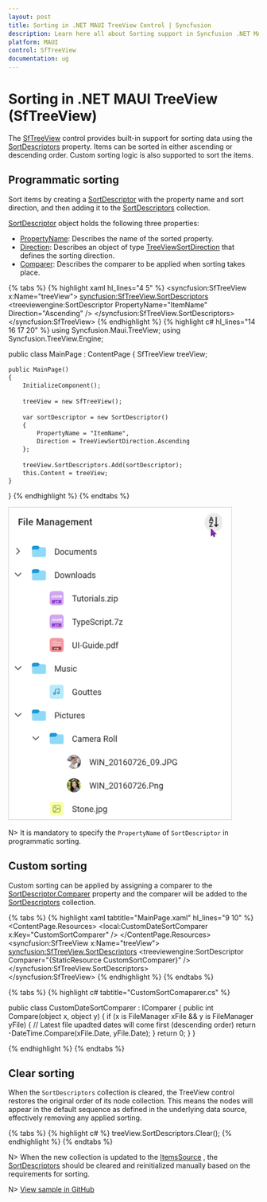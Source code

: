 ```yaml
---
layout: post
title: Sorting in .NET MAUI TreeView Control | Syncfusion
description: Learn here all about Sorting support in Syncfusion .NET MAUI TreeView (SfTreeView) Control and more.
platform: MAUI
control: SfTreeView
documentation: ug
---
```


# Sorting in .NET MAUI TreeView (SfTreeView)

The [SfTreeView](https://help.syncfusion.com/cr/maui/Syncfusion.Maui.TreeView.SfTreeView.html) control provides built-in support for sorting data using the [SortDescriptors](https://help.syncfusion.com/cr/maui/Syncfusion.Maui.TreeView.SfTreeView.html#Syncfusion_Maui_TreeView_SfTreeView_SortDescriptors) property. Items can be sorted in either ascending or descending order. Custom sorting logic is also supported to sort the items.

## Programmatic sorting

Sort items by creating a [SortDescriptor](https://help.syncfusion.com/cr/maui/Syncfusion.TreeView.Engine.SortDescriptor.html) with the property name and sort direction, and then adding it to the [SortDescriptors](https://help.syncfusion.com/cr/maui/Syncfusion.Maui.TreeView.SfTreeView.html#Syncfusion_Maui_TreeView_SfTreeView_SortDescriptors) collection.

[SortDescriptor](https://help.syncfusion.com/cr/maui/Syncfusion.TreeView.Engine.SortDescriptor.html) object holds the following three properties:

* [PropertyName](https://help.syncfusion.com/cr/maui/Syncfusion.TreeView.Engine.SortDescriptor.html#Syncfusion_TreeView_Engine_SortDescriptor_PropertyName): Describes the name of the sorted property.
* [Direction](https://help.syncfusion.com/cr/maui/Syncfusion.TreeView.Engine.SortDescriptor.html#Syncfusion_TreeView_Engine_SortDescriptor_Direction): Describes an object of type [TreeViewSortDirection](https://help.syncfusion.com/cr/maui/Syncfusion.Maui.TreeView.TreeViewSortDirection.html) that defines the sorting direction.
* [Comparer](https://help.syncfusion.com/cr/maui/Syncfusion.TreeView.Engine.SortDescriptor.html#Syncfusion_TreeView_Engine_SortDescriptor_Comparer): Describes the comparer to be applied when sorting takes place.

{% tabs %}
{% highlight xaml hl_lines="4 5" %}
<ContentPage xmlns:syncfusion="clr-namespace:Syncfusion.Maui.TreeView;assembly=Syncfusion.Maui.TreeView"
             xmlns:treeviewengine="clr-namespace:Syncfusion.TreeView.Engine;assembly=Syncfusion.Maui.TreeView">
  <syncfusion:SfTreeView x:Name="treeView">
        <syncfusion:SfTreeView.SortDescriptors>
            <treeviewengine:SortDescriptor PropertyName="ItemName" Direction="Ascending" />
        </syncfusion:SfTreeView.SortDescriptors>                    
  </syncfusion:SfTreeView>
</ContentPage>
{% endhighlight %}
{% highlight c# hl_lines="14 16 17 20" %}
using Syncfusion.Maui.TreeView;
using Syncfusion.TreeView.Engine;

public class MainPage : ContentPage
{
    SfTreeView treeView;

    public MainPage()
    {
        InitializeComponent();

        treeView = new SfTreeView();

        var sortDescriptor = new SortDescriptor()
        {
            PropertyName = "ItemName",
            Direction = TreeViewSortDirection.Ascending
        };

        treeView.SortDescriptors.Add(sortDescriptor);
        this.Content = treeView;
    }
}
{% endhighlight %}
{% endtabs %}

![Programmatic sorting in .NET MAUI TreeView](images/sorting/maui-treeView-programmatic-sorting.gif)

N> It is mandatory to specify the `PropertyName` of `SortDescriptor` in programmatic sorting.

## Custom sorting

Custom sorting can be applied by assigning a comparer to the [SortDescriptor.Comparer](https://help.syncfusion.com/cr/maui/Syncfusion.TreeView.Engine.SortDescriptor.html#Syncfusion_TreeView_Engine_SortDescriptor_Comparer) property and the comparer will be added to the [SortDescriptors](https://help.syncfusion.com/cr/maui/Syncfusion.Maui.TreeView.SfTreeView.html#Syncfusion_Maui_TreeView_SfTreeView_SortDescriptors) collection.

{% tabs %}
{% highlight xaml tabtitle="MainPage.xaml" hl_lines="9 10" %}
<ContentPage xmlns:syncfusion="clr-namespace:Syncfusion.Maui.TreeView;assembly=Syncfusion.Maui.TreeView"
             xmlns:treeviewengine="clr-namespace:Syncfusion.TreeView.Engine;assembly=Syncfusion.Maui.TreeView">
  <ContentPage.Resources>
    <ResourceDictionary>
      <local:CustomDateSortComparer x:Key="CustomSortComparer" />
    </ResourceDictionary>
  </ContentPage.Resources>
  <syncfusion:SfTreeView x:Name="treeView">
        <syncfusion:SfTreeView.SortDescriptors>
            <treeviewengine:SortDescriptor Comparer="{StaticResource CustomSortComparer}" />
        </syncfusion:SfTreeView.SortDescriptors>                    
  </syncfusion:SfTreeView>
</ContentPage>
{% endhighlight %}
{% endtabs %}

{% tabs %}
{% highlight c# tabtitle="CustomSortComaparer.cs" %}

public class CustomDateSortComparer : IComparer<object>
{
    public int Compare(object x, object y)
    {
        if (x is FileManager xFile && y is FileManager yFile)
        {
            // Latest file upadted dates will come first (descending order)
            return -DateTime.Compare(xFile.Date, yFile.Date);
        }
        return 0;
    }
}

{% endhighlight %}
{% endtabs %}

## Clear sorting

When the `SortDescriptors` collection is cleared, the TreeView control restores the original order of its node collection. This means the nodes will appear in the default sequence as defined in the underlying data source, effectively removing any applied sorting.

{% tabs %}
{% highlight c# %}
treeView.SortDescriptors.Clear();
{% endhighlight %}
{% endtabs %}

N> When the new collection is updated to the [ItemsSource](https://help.syncfusion.com/cr/maui/Syncfusion.Maui.TreeView.SfTreeView.html#Syncfusion_Maui_TreeView_SfTreeView_ItemsSource) , the [SortDescriptors](https://help.syncfusion.com/cr/maui/Syncfusion.Maui.TreeView.SfTreeView.html#Syncfusion_Maui_TreeView_SfTreeView_SortDescriptors) should be cleared and reinitialized manually based on the requirements for sorting.

N> [View sample in GitHub](https://github.com/SyncfusionExamples/custom-sorting-in-.net-maui-treeview)